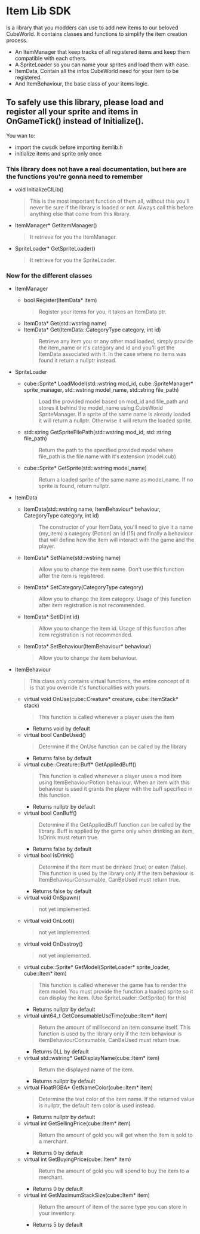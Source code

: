 # Item Lib SDK
Is a library that you modders can use to add new items to our beloved CubeWorld.
It contains classes and functions to simplify the item creation process.
- An ItemManager that keep tracks of all registered items and keep them compatible with each others.
- A SpriteLoader so you can name your sprites and load them with ease.
- ItemData, Contain all the infos CubeWorld need for your item to be registered.
- And ItemBehaviour, the base class of your items logic.


## To safely use this library, please load and register all your sprite and items in OnGameTick() instead of Initialize().

You wan to:
-  import the cwsdk before importing itemlib.h
-  initialize items and sprite only once


### This library does not have a real documentation, but here are the functions you're gonna need to remember
- void InitializeCILib()
  > This is the most important function of them all, without this you'll never be sure if the library is loaded or not.
  > Always call this before anything else that come from this library. 
- ItemManager* GetItemManager()
  > It retrieve for you the ItemManager.
- SpriteLoader* GetSpriteLoader()
  > It retrieve for you the SpriteLoader.

### Now for the different classes
- ItemManager
  - bool Register(ItemData* item)
    > Register your items for you, it takes an ItemData ptr.
  - ItemData* Get(std::wstring name)
  - ItemData* Get(ItemData::CategoryType category, int id)
    > Retrieve any item you or any other mod loaded, simply provide the item_name or it's category and id and you'll get the ItemData associated with it.
    > In the case where no items was found it return a nullptr instead.

- SpriteLoader
  - cube::Sprite* LoadModel(std::wstring mod_id, cube::SpriteManager* sprite_manager, std::wstring model_name, std::string file_path)
    > Load the provided model based on mod_id and file_path and stores it behind the model_name using CubeWorld SpriteManager.
    > If a sprite of the same name is already loaded it will return a nullptr.
    > Otherwise it will return the loaded sprite.
  - std::string GetSpriteFilePath(std::wstring mod_id, std::string file_path)
    > Return the path to the specified provided model where file_path is the file name with it's extension (model.cub)
  - cube::Sprite* GetSprite(std::wstring model_name)
    > Return a loaded sprite of the same name as model_name.
    > If no sprite is found, return nullptr.

- ItemData
  - ItemData(std::wstring name, ItemBehaviour* behaviour, CategoryType category, int id)
    > The constructor of your ItemData, you'll need to give it a name (my_item) a category (Potion) an id (15) and finally a behaviour that will define how the item will interact with the game and the player.
  - ItemData* SetName(std::wstring name)
    > Allow you to change the item name. Don't use this function after the item is registered.
  - ItemData* SetCategory(CategoryType category)
    > Allow you to change the item category. Usage of this function after item registration is not recommended.
  - ItemData* SetID(int id)
    > Allow you to change the item id. Usage of this function after item registration is not recommended.
  - ItemData* SetBehaviour(ItemBehaviour* behaviour)
    > Allow you to change the item behaviour.

- ItemBehaviour
  > This class only contains virtual functions, the entire concept of it is that you override it's functionalities with yours.
  
    - virtual void OnUse(cube::Creature* creature, cube::ItemStack* stack)
      > This function is called whenever a player uses the item
      * Returns void by default
    - virtual bool CanBeUsed()
      > Determine if the OnUse function can be called by the library
      * Returns false by default
    - virtual cube::Creature::Buff* GetAppliedBuff()
      > This function is called whenever a player uses a mod item using ItemBehaviourPotion behaviour. When an item with this behaviour is used it grants the player with the buff specified in this function.
      * Returns nullptr by default
    - virtual bool CanBuff()
      > Determine if the GetAppliedBuff function can be called by the library. Buff is applied by the game only when drinking an item, IsDrink must return true.
      * Returns false by default
    - virtual bool IsDrink()
      > Determine if the item must be drinked (true) or eaten (false). This function is used by the library only if the item behaviour is ItemBehaviourConsumable, CanBeUsed must return true.
      * Returns false by default
    - virtual void OnSpawn()
      > not yet implemented.
    - virtual void OnLoot()
      > not yet implemented.
    - virtual void OnDestroy()
      > not yet implemented.
    - virtual cube::Sprite* GetModel(SpriteLoader* sprite_loader, cube::Item* item)
      > This function is called whenever the game has to render the item model.
      > You must provide the function a loaded sprite so it can display the item. (Use SpriteLoader::GetSprite() for this)
      * Returns nullptr by default
    - virtual uint64_t GetConsumableUseTime(cube::Item* item)
      > Return the amount of millisecond an item consume itself. This function is used by the library only if the item behaviour is ItemBehaviourConsumable, CanBeUsed must return true.
      * Returns 0LL by default
    - virtual std::wstring* GetDisplayName(cube::Item* item)
      > Return the displayed name of the item. 
      * Returns nullptr by default
    - virtual FloatRGBA* GetNameColor(cube::Item* item)
      > Determine the text color of the item name.
      > If the returned value is nullptr, the default item color is used instead.
      * Returns nullptr by default
    - virtual int GetSellingPrice(cube::Item* item)
      > Return the amount of gold you will get when the item is sold to a merchant.
      * Returns 0 by default
    - virtual int GetBuyingPrice(cube::Item* item)
      > Return the amount of gold you will spend to buy the item to a merchant.
      * Returns 0 by default
    - virtual int GetMaximumStackSize(cube::Item* item)
      > Return the amount of item of the same type you can store in your inventory.
      * Returns 5 by default
